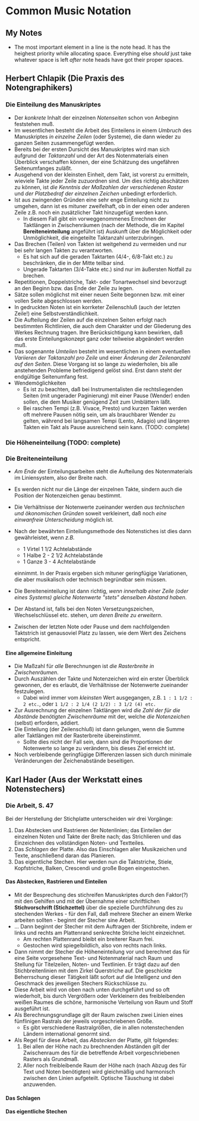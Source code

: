# Common Music Notation
## My Notes
- The most important element in a line is the note head. It has the heighest priority while allocating space. Everything else _should_ just take whatever space is left _after_ note heads have got their proper spaces. 

## Herbert Chlapik (Die Praxis des Notengraphikers)
### Die Einteilung des Manuskriptes
* Der _konkrete_ Inhalt der einzelnen _Notenseiten_ schon von Anbeginn feststehen muß.
* Im wesentlichen besteht die Arbeit des Einteilens in einem _Umbruch_ des Manuskriptes _in einzelne Zeilen_ (oder Systeme), die dann wieder zu ganzen Seiten zusammengefügt werden.
* Bereits bei der ersten Dursicht des Manuskriptes wird man sich aufgrund der _Taktanzahl_ und der Art des Notenmaterials einen Überblick verschaffen können, der eine Schätzung des ungefähren Seitenumfanges zuläßt.
* Ausgehend von der kleinsten Einheit, dem Takt, ist vorerst zu ermitteln, wieviele Takte jeder Zeile zuzuordnen sind. Um dies richtig abschätzen zu können, ist _die Kenntnis der Maßzahlen der verschiedenen Raster_ und _der Platzbedraf der einzelnen Zeichen_ unbedingt erforderlich. 
* Ist aus zwingenden Gründen eine sehr enge Einteilung nicht zu umgehen, dann ist es mituner zweifelhaft, ob in der einen oder anderen Zeile z.B. noch ein zusätzlicher Takt hinzugefügt werden kann.
  * In diesem Fall gibt ein vorweggenommenes Errechnen der Taktlängen in Zwischenräumen (nach der Methode, die im Kapitel **Bereiteneinteilung** angeführt ist) Auskunft über die Möglichkeit oder Unmöglichkeit, die eingeteilte Taktanzahl unterzubringen.
* Das Brechen (Teilen) von Takten ist weitgehend zu vermeiden und nur bei sehr langen Takten zu verantworten.
  * Es hat sich auf die geraden Taktarten (4/4-, 6/8-Takt etc.) zu beschränken, die in der Mitte teilbar sind.
  * Ungerade Taktarten (3/4-Takte etc.) sind nur im äußersten Notfall zu brechen.
* Repetitionen, Doppelstriche, Takt- oder Tonartwechsel sind bevorzugt an den Beginn bzw. das Ende der Zeile zu legen.
* Sätze sollen möglichst mit einer neuen Seite begonnen bzw. mit einer vollen Seite abgeschlossen werden.
* In gedruckten Noten ist ein korrketer Zeilenschluß (auch der letzten Zeile!) eine Selbstverständlichkeit.
* Die Aufteilung der Zeilen auf die einzelnen Seiten erfolgt nach bestimmten Richtlinien, die auch dem Charakter und der Gliederung des Werkes Rechnung tragen. Ihre Berücksichtigung kann bewirken, daß das erste Einteilungskonzept ganz oder teilweise abgeändert werden muß.
* Das sogenannte _Umteilen_ besteht im wesentlichen in einem eventuellen _Variieren der Taktanzahl pro Zeile_ und einer _Änderung der Zeilenanzahl auf den Seiten_. Diese Vorgang ist so lange zu wiederholen, bis alle anstehenden Probleme befriedigend gelöst sind. Erst dann steht der endgültige Seitenumfang fest.
* Wendemöglichkeiten
  * Es ist zu beachten, daß bei Instrumentalisten die rechtsliegenden Seiten (mit ungerader Paginierung) mit einer Pause (Wender) enden sollen, die dem Musiker genügend Zeit zum Umblättern läßt.
  * Bei raschen Tempi (z.B. Vivace, Presto) und kurzen Takten werden oft mehrere Pausen nötig sein, um als brauchbarer Wender zu gelten, während bei langsamen Tempi (Lento, Adagio) und längeren Takten ein Takt als Pause ausreichend sein kann. (TODO: complete)
  
### Die Höheneinteilung (TODO: complete)
### Die Breiteneinteilung
* _Am Ende_ der Einteilungsarbeiten steht die Aufteilung des Notenmaterials im Liniensystem, also der Breite nach.
* Es werden nicht nur die Länge der einzelnen Takte, sindern auch die Position der Notenzeichen genau bestimmt.
* Die Verhältnisse der Notenwerte zueinander werden _aus technischen und ökonomischen Gründen_ soweit verkleinert, daß noch _eine einwanfreie Unterscheidung_ möglich ist.
* Nach der bewährten Einteilungsmethode des Notenstiches ist dies dann gewährleistet, wenn _z.B._
  * 1 Virtel 1 1/2 Achtelabstände
  * 1 Halbe 2 - 2 1/2 Achtelabstände
  * 1 Ganze 3 - 4 Achtelabstände
  
  einnimmt. In der Praxis ergeben sich mituner geringfügige Variationen, die aber musikalisch oder technisch begründbar sein müssen.
* Die Bereiteneinteilung ist dann richtig, _wenn innerhalb einer Zeile (oder eines Systems) gleiche Notenwerte 
"stets" denselben Abstand haben_.
* Der Abstand ist, falls bei den Noten Versetzungszeichen, Wechselschlüssel etc. stehen, _um deren Breite zu erweitern_.
* Zwischen der letzten Note oder Pause und dem nachfolgenden Taktstrich ist genausoviel Platz zu lassen, wie dem Wert des Zeichens entspricht.

#### Eine allgemeine Einleitung
* Die Maßzahl für _alle_ Berechnungen ist _die Rasterbreite in Zwischenräumen_.
* Durch Auszählen der Takte und Notenzeichen wird ein erster Überblick gewonnen, der es erlaubt, die Verhältnisse der Notenwerte zueinander festzulegen.
  * Dabei wird immer vom _kleinsten_ Wert ausgegangen, z.B. `1 : 1 1/2 : 2 etc.`, oder `1 1/2 : 2 1/4 (2 1/2) : 3 1/2 (4) etc.`
* Zur Ausrechnung der einzelnen Taktlängen wird _die Zahl der für die Abstände benötigten Zwischenräume_ mit der, welche _die Notenzeichen_ (selbst) erfordern, addiert.
* Die Einteilung (der Zeilenschluß) ist dann gelungen, wenn die Summe aller Taktlängen mit der Rasterbreite übereinstimmt.
  * Sollte dies nicht der Fall sein, dann sind die Proportionen der Notenwerte so lange zu verändern, bis dieses Ziel erreicht ist.
* Noch verbleibende geringfügige Differenzen lassen sich durch minimale Veränderungen der Zeichenabstände beseitigen.

## Karl Hader (Aus der Werkstatt eines Notenstechers)
### Die Arbeit, S. 47
Bei der Herstellung der Stichplatte unterscheiden wir drei Vorgänge:
1. Das Abstecken und Rastrieren der Notenlinien; das Einteilen der einzelnen Noten und Takte der Breite nach; das Strichlieren und das Einzeichnen des vollständigen Noten- und Textteiles. 
2. Das _Schlagen_ der Platte. Also das Einschlagen aller Musikzeichen und Texte, anschließend daran das Planieren.
3. Das eigentliche Stechen. Hier werden nun die Taktstriche, Stiele, Kopfstriche, Balken, Crescendi und große Bogen eingestochen.
#### Das Abstecken, Rastrieren und Einteilen
- Mit der Besprechung des stichreifen Manuskriptes durch den Faktor(?) mit den Gehilfen und mit der Übernahme einer schriftlichen **Stichvorschrift (Stichzettel)** über die spezielle Durchführung des zu stechenden Werkes - für den Fall, daß mehrere Stecher an einem Werke arbeiten sollten - beginnt der Stecher sine Arbeit.
- ... Dann beginnt der Stecher mit dem Auftragen der Stichbreite, indem er links und rechts am Plattenrand senkrechte Striche leicht einzeichnet.
  - Am rechten Plattenrand bleibt ein breiterer Raum frei.
  - Gestochen wird spiegelbildlich, also von rechts nach links.
- Dann nimmt der Stecher die Höheneinteilung vor und berechnet das für eine Seite vorgesehene Text- und Notenmaterial nach Raum und Stellung für Titelzeilen, Noten- und Textlinien. Er trägt dazu auf den Stichbreitenlinien mit dem Zirkel Querstriche auf. Die geschickte Beherrschung dieser Tätigkeit läßt sofort auf die Intelligenz und den Geschmack des jeweiligen Stechers Rückschlüsse zu.
- Diese Arbeit wird von oben nach unten durchgeführt und so oft wiederholt, bis durch Vergrößern oder Verkleinern des freibleibenden weißen Raumes die schöne, harmonische Verteilung von Raum und Stoff ausgeführt ist.
- Als Berechnungsgrundlage gilt der Raum zwischen zwei Linien eines fünflinigen Rastrals der jeweils vorgeschriebenen Größe.
  - Es gibt verschiedene Rastralgrößen, die in allen notenstechenden Ländern international genormt sind.
- Als Regel für diese Arbeit, das _Abstecken_ der Platte, gilt folgendes:
  1. Bei allen der Höhe nach zu brechnenden Abständen gilt der Zwischenraum des für die betreffende Arbeit vorgeschriebenen Rasters als Grundmaß.
  2. Aller noch freibleibende Raum der Höhe nach (nach Abzug des für Text und Noten benötigten) wird gleichmäßig und harmonisch zwischen den Linien aufgeteilt. Optische Täuschung ist dabei anzuwenden.
#### Das Schlagen
#### Das eigentliche Stechen
